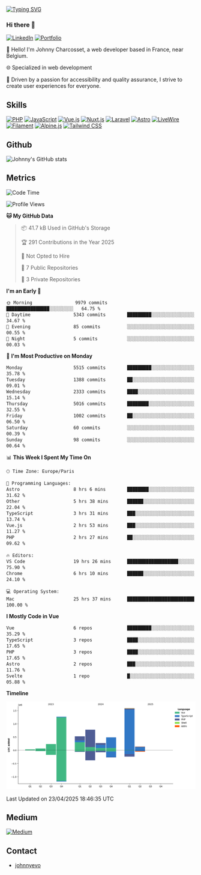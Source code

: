[![Typing SVG](https://readme-typing-svg.demolab.com?font=Fira+Code&pause=1000&random=false&width=435&lines=Johnny+Charcosset;Web+Developer)](https://git.io/typing-svg)

### Hi there 👋
[![LinkedIn](https://img.shields.io/badge/LinkedIn-0077B5?style=for-the-badge&logo=linkedin&logoColor=white)](https://www.linkedin.com/in/johnny-charcosset/)
[![Portfolio](https://img.shields.io/badge/Portfolio-4285F4?style=for-the-badge&logo=google-chrome&logoColor=white)](https://johnnyevo.github.io/)

👋 Hello! I'm Johnny Charcosset, a web developer based in France, near Belgium.

🌐 Specialized in web development

🚀 Driven by a passion for accessibility and quality assurance, I strive to create user experiences for everyone.

## Skills

[![PHP](https://img.shields.io/badge/PHP-777BB4?style=for-the-badge&logo=php&logoColor=white)](https://www.php.net/)
[![JavaScript](https://img.shields.io/badge/JavaScript-F7DF1E?style=for-the-badge&logo=javascript&logoColor=black)](https://developer.mozilla.org/en-US/docs/Web/JavaScript)
[![Vue.js](https://img.shields.io/badge/Vue.js-4FC08D?style=for-the-badge&logo=vue.js&logoColor=white)](https://vuejs.org/)
[![Nuxt.js](https://img.shields.io/badge/Nuxt.js-00C58E?style=for-the-badge&logo=nuxt.js&logoColor=white)](https://nuxtjs.org/)
[![Laravel](https://img.shields.io/badge/Laravel-FF2D20?style=for-the-badge&logo=laravel&logoColor=white)](https://laravel.com/)
[![Astro](https://img.shields.io/badge/Astro-0B3E59?style=for-the-badge&logo=astro&logoColor=white)](https://astro.build/)
[![LiveWire](https://img.shields.io/badge/LiveWire-FF3E00?style=for-the-badge&logo=livewire&logoColor=white)](https://laravel-livewire.com/)
[![Filament](https://img.shields.io/badge/Filament-253E46?style=for-the-badge&logo=https://filamentphp.com/favicon/favicon-32x32.png?v=w1dBNxT7Wg&logoColor=white)](https://filamentadmin.com/)
[![Alpine.js](https://img.shields.io/badge/Alpine.js-8BC0D0?style=for-the-badge&logo=alpine.js&logoColor=black)](https://alpinejs.dev/)
[![Tailwind CSS](https://img.shields.io/badge/Tailwind_CSS-38B2AC?style=for-the-badge&logo=tailwind-css&logoColor=white)](https://tailwindcss.com/)

## Github

![Johnny's GitHub stats](https://github-readme-stats.vercel.app/api?username=JohnnyEvo&show_icons=true&theme=transparent)

## Metrics

<!--START_SECTION:waka-->
![Code Time](http://img.shields.io/badge/Code%20Time-1%2C375%20hrs%2024%20mins-blue)

![Profile Views](http://img.shields.io/badge/Profile%20Views-0-blue)

**🐱 My GitHub Data** 

> 📦 41.7 kB Used in GitHub's Storage 
 > 
> 🏆 291 Contributions in the Year 2025
 > 
> 🚫 Not Opted to Hire
 > 
> 📜 7 Public Repositories 
 > 
> 🔑 3 Private Repositories 
 > 
**I'm an Early 🐤** 

```text
🌞 Morning                9979 commits        ████████████████░░░░░░░░░   64.75 % 
🌆 Daytime                5343 commits        █████████░░░░░░░░░░░░░░░░   34.67 % 
🌃 Evening                85 commits          ░░░░░░░░░░░░░░░░░░░░░░░░░   00.55 % 
🌙 Night                  5 commits           ░░░░░░░░░░░░░░░░░░░░░░░░░   00.03 % 
```
📅 **I'm Most Productive on Monday** 

```text
Monday                   5515 commits        █████████░░░░░░░░░░░░░░░░   35.78 % 
Tuesday                  1388 commits        ██░░░░░░░░░░░░░░░░░░░░░░░   09.01 % 
Wednesday                2333 commits        ████░░░░░░░░░░░░░░░░░░░░░   15.14 % 
Thursday                 5016 commits        ████████░░░░░░░░░░░░░░░░░   32.55 % 
Friday                   1002 commits        ██░░░░░░░░░░░░░░░░░░░░░░░   06.50 % 
Saturday                 60 commits          ░░░░░░░░░░░░░░░░░░░░░░░░░   00.39 % 
Sunday                   98 commits          ░░░░░░░░░░░░░░░░░░░░░░░░░   00.64 % 
```


📊 **This Week I Spent My Time On** 

```text
🕑︎ Time Zone: Europe/Paris

💬 Programming Languages: 
Astro                    8 hrs 6 mins        ████████░░░░░░░░░░░░░░░░░   31.62 % 
Other                    5 hrs 38 mins       ██████░░░░░░░░░░░░░░░░░░░   22.04 % 
TypeScript               3 hrs 31 mins       ███░░░░░░░░░░░░░░░░░░░░░░   13.74 % 
Vue.js                   2 hrs 53 mins       ███░░░░░░░░░░░░░░░░░░░░░░   11.27 % 
PHP                      2 hrs 27 mins       ██░░░░░░░░░░░░░░░░░░░░░░░   09.62 % 

🔥 Editors: 
VS Code                  19 hrs 26 mins      ███████████████████░░░░░░   75.90 % 
Chrome                   6 hrs 10 mins       ██████░░░░░░░░░░░░░░░░░░░   24.10 % 

💻 Operating System: 
Mac                      25 hrs 37 mins      █████████████████████████   100.00 % 
```

**I Mostly Code in Vue** 

```text
Vue                      6 repos             █████████░░░░░░░░░░░░░░░░   35.29 % 
TypeScript               3 repos             ████░░░░░░░░░░░░░░░░░░░░░   17.65 % 
PHP                      3 repos             ████░░░░░░░░░░░░░░░░░░░░░   17.65 % 
Astro                    2 repos             ███░░░░░░░░░░░░░░░░░░░░░░   11.76 % 
Svelte                   1 repo              █░░░░░░░░░░░░░░░░░░░░░░░░   05.88 % 
```



**Timeline**

![Lines of Code chart](https://raw.githubusercontent.com/JohnnyEvo/JohnnyEvo/main/assets/bar_graph.png)


 Last Updated on 23/04/2025 18:46:35 UTC
<!--END_SECTION:waka-->

## Medium

[![Medium](https://github-readme-medium.vercel.app/?username=johnny.charcosset&limit=3)](https://medium.com/@@johnny.charcosset)

## Contact

- [johnnyevo](https://johnnyevo.github.io/)
